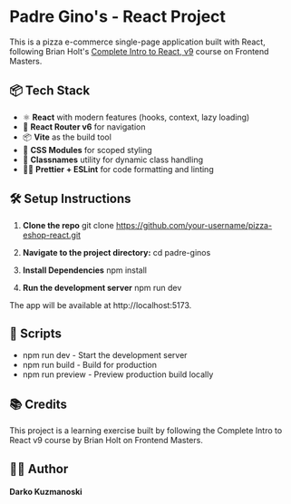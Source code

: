 # Padre Gino's - React Project

This is a pizza e-commerce single-page application built with React, following Brian Holt's [Complete Intro to React, v9](https://frontendmasters.com/courses/complete-react-v9) course on Frontend Masters.

## 📦 Tech Stack

- ⚛️ **React** with modern features (hooks, context, lazy loading)
- 🧭 **React Router v6** for navigation
- 📦 **Vite** as the build tool
- 💅 **CSS Modules** for scoped styling
- 🐶 **Classnames** utility for dynamic class handling
- 🐱‍🏍 **Prettier + ESLint** for code formatting and linting

## 🛠️ Setup Instructions

1. **Clone the repo**
git clone https://github.com/your-username/pizza-eshop-react.git

2. **Navigate to the project directory:**
cd padre-ginos

2. **Install Dependencies**
npm install

3. **Run the development server**
npm run dev

The app will be available at http://localhost:5173.

## 🧪 Scripts
- npm run dev - Start the development server
- npm run build - Build for production
- npm run preview - Preview production build locally

## 📚 Credits
This project is a learning exercise built by following the Complete Intro to React v9 course by Brian Holt on Frontend Masters.


## 🧑‍💻 Author
#### Darko Kuzmanoski